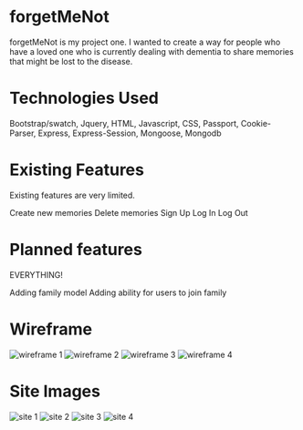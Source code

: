 # forgetMeNot

forgetMeNot is my project one.
I wanted to create a way for people who have a loved one who is currently dealing with dementia to share memories that might be lost to the disease.

# Technologies Used

Bootstrap/swatch, Jquery, HTML, Javascript, CSS, Passport, Cookie-Parser, Express, Express-Session, Mongoose, Mongodb

# Existing Features

Existing features are very limited.

Create new memories
Delete memories
Sign Up
Log In
Log Out

# Planned features

EVERYTHING!

Adding family model
Adding ability for users to join family

# Wireframe

![wireframe 1](http://imgur.com/NLDsABI.jpg)
![wireframe 2](http://imgur.com/N3znob8.jpg)
![wireframe 3](http://imgur.com/7GWevIT.jpg)
![wireframe 4](http://imgur.com/mQbo7Gk.jpg)

# Site Images

![site 1](http://imgur.com/Ep4R6j7.jpg)
![site 2](http://imgur.com/GS1ibkR.jpg)
![site 3](http://imgur.com/LRZMNSf.jpg)
![site 4](http://imgur.com/TzyHTWf.jpg)

